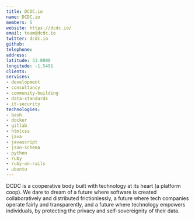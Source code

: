 ```yaml
---
title: DCDC.io
name: DCDC.io
members: 5
website: https://dcdc.io/
email: team@dcdc.io
twitter: dcdc.io
github:
telephone: 
address: 
latitude: 53.8008
longitude: -1.5491
clients:
services:
- development
- consultancy
- community-building
- data-standards
- it-security
technologies:
- bash
- docker
- gitlab
- htmlcss
- java
- javascript
- json-schema
- python
- ruby
- ruby-on-rails
- ubuntu
---
```


DCDC is a cooperative body built with technology at its heart (a platform coop). We dare to dream of a future where software is created collaboratively and distributed frictionlessly, a future where tech companies operate fairly and transparently, and a future where technology empowers individuals, by protecting the privacy and self-sovereignity of their data.
